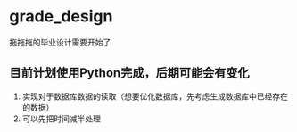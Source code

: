# grade_design

拖拖拖的毕业设计需要开始了

## 目前计划使用Python完成，后期可能会有变化

1. 实现对于数据库数据的读取（想要优化数据库，先考虑生成数据库中已经存在的数据）
2. 可以先把时间减半处理
